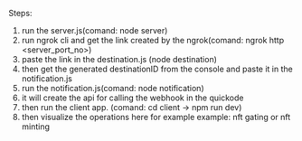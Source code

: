Steps:
1. run the server.js(comand: node server)
2. run ngrok cli and get the link created by the ngrok(comand: ngrok http <server_port_no>)
3. paste the link in the destination.js (node destination)
4. then get the generated destinationID from the console and paste it in the notification.js
5. run the notification.js(comand: node notification)
6. it will create the api for calling the webhook in the quickode
7. then run the client app. (comand: cd client -> npm run dev)
8. then visualize the operations here for example example: nft gating or nft minting
